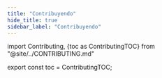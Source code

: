 ```yaml
---
title: "Contribuyendo"
hide_title: true
sidebar_label: "Contribuyendo"
---
```


import Contributing, {toc as ContributingTOC} from "@site/../CONTRIBUTING.md"

<Contributing />

export const toc = ContributingTOC;
